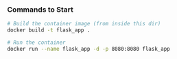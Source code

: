 ### Commands to Start
```bash
# Build the container image (from inside this dir)
docker build -t flask_app .

# Run the container
docker run --name flask_app -d -p 8080:8080 flask_app
```